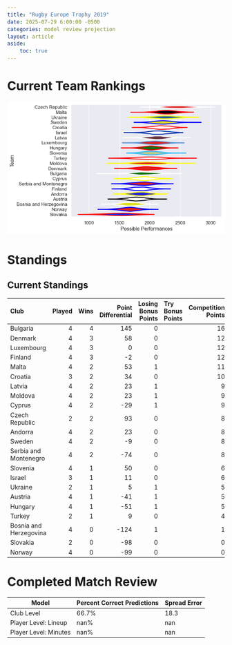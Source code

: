 ```yaml
---  
title: "Rugby Europe Trophy 2019"  
date: 2025-07-29 6:00:00 -0500  
categories: model review projection  
layout: article  
aside:  
    toc: true  
---
```

# Current Team Rankings


![Club Rankings](plots/rankings_Rugby_Europe_Trophy_2019.png)
# Standings

## Current Standings


| Club                   |   Played |   Wins |   Point Differential |   Losing Bonus Points | Try Bonus Points   |   Competition Points |
|:-----------------------|---------:|-------:|---------------------:|----------------------:|:-------------------|---------------------:|
| Bulgaria               |        4 |      4 |                  145 |                     0 |                    |                   16 |
| Denmark                |        4 |      3 |                   58 |                     0 |                    |                   12 |
| Luxembourg             |        4 |      3 |                    0 |                     0 |                    |                   12 |
| Finland                |        4 |      3 |                   -2 |                     0 |                    |                   12 |
| Malta                  |        4 |      2 |                   53 |                     1 |                    |                   11 |
| Croatia                |        3 |      2 |                   34 |                     0 |                    |                   10 |
| Latvia                 |        4 |      2 |                   23 |                     1 |                    |                    9 |
| Moldova                |        4 |      2 |                   23 |                     1 |                    |                    9 |
| Cyprus                 |        4 |      2 |                  -29 |                     1 |                    |                    9 |
| Czech Republic         |        2 |      2 |                   93 |                     0 |                    |                    8 |
| Andorra                |        4 |      2 |                   23 |                     0 |                    |                    8 |
| Sweden                 |        4 |      2 |                   -9 |                     0 |                    |                    8 |
| Serbia and Montenegro  |        4 |      2 |                  -74 |                     0 |                    |                    8 |
| Slovenia               |        4 |      1 |                   50 |                     0 |                    |                    6 |
| Israel                 |        3 |      1 |                   11 |                     0 |                    |                    6 |
| Ukraine                |        2 |      1 |                    5 |                     1 |                    |                    5 |
| Austria                |        4 |      1 |                  -41 |                     1 |                    |                    5 |
| Hungary                |        4 |      1 |                  -51 |                     1 |                    |                    5 |
| Turkey                 |        2 |      1 |                    9 |                     0 |                    |                    4 |
| Bosnia and Herzegovina |        4 |      0 |                 -124 |                     1 |                    |                    1 |
| Slovakia               |        2 |      0 |                  -98 |                     0 |                    |                    0 |
| Norway                 |        4 |      0 |                  -99 |                     0 |                    |                    0 |



# Completed Match Review


| Model | Percent Correct Predictions | Spread Error |
| ------ | ------ | ------ |
| Club Level | 66.7% | 18.3 |
| Player Level: Lineup | nan% | nan |
| Player Level: Minutes | nan% | nan |

